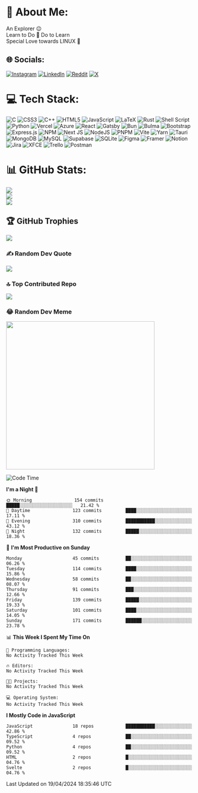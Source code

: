 


# 💫 About Me:
An Explorer 😉<br>Learn to Do 🔁 Do to Learn<br>Special Love towards LINUX 💝


## 🌐 Socials:
[![Instagram](https://img.shields.io/badge/Instagram-%23E4405F.svg?logo=Instagram&logoColor=white)](https://instagram.com/rex_incognito) [![LinkedIn](https://img.shields.io/badge/LinkedIn-%230077B5.svg?logo=linkedin&logoColor=white)](https://linkedin.com/in/nitprnv) [![Reddit](https://img.shields.io/badge/Reddit-%23FF4500.svg?logo=Reddit&logoColor=white)](https://reddit.com/user/winged_nemesis) [![X](https://img.shields.io/badge/X-black.svg?logo=X&logoColor=white)](https://x.com/nitprnv) 

# 💻 Tech Stack:
![C](https://img.shields.io/badge/c-%2300599C.svg?style=for-the-badge&logo=c&logoColor=white) ![CSS3](https://img.shields.io/badge/css3-%231572B6.svg?style=for-the-badge&logo=css3&logoColor=white) ![C++](https://img.shields.io/badge/c++-%2300599C.svg?style=for-the-badge&logo=c%2B%2B&logoColor=white) ![HTML5](https://img.shields.io/badge/html5-%23E34F26.svg?style=for-the-badge&logo=html5&logoColor=white) ![JavaScript](https://img.shields.io/badge/javascript-%23323330.svg?style=for-the-badge&logo=javascript&logoColor=%23F7DF1E) ![LaTeX](https://img.shields.io/badge/latex-%23008080.svg?style=for-the-badge&logo=latex&logoColor=white) ![Rust](https://img.shields.io/badge/rust-%23000000.svg?style=for-the-badge&logo=rust&logoColor=white) ![Shell Script](https://img.shields.io/badge/shell_script-%23121011.svg?style=for-the-badge&logo=gnu-bash&logoColor=white) ![Python](https://img.shields.io/badge/python-3670A0?style=for-the-badge&logo=python&logoColor=ffdd54) ![Vercel](https://img.shields.io/badge/vercel-%23000000.svg?style=for-the-badge&logo=vercel&logoColor=white) ![Azure](https://img.shields.io/badge/azure-%230072C6.svg?style=for-the-badge&logo=microsoftazure&logoColor=white) ![React](https://img.shields.io/badge/react-%2320232a.svg?style=for-the-badge&logo=react&logoColor=%2361DAFB) ![Gatsby](https://img.shields.io/badge/Gatsby-%23663399.svg?style=for-the-badge&logo=gatsby&logoColor=white) ![Bun](https://img.shields.io/badge/Bun-%23000000.svg?style=for-the-badge&logo=bun&logoColor=white) ![Bulma](https://img.shields.io/badge/bulma-00D0B1?style=for-the-badge&logo=bulma&logoColor=white) ![Bootstrap](https://img.shields.io/badge/bootstrap-%238511FA.svg?style=for-the-badge&logo=bootstrap&logoColor=white) ![Express.js](https://img.shields.io/badge/express.js-%23404d59.svg?style=for-the-badge&logo=express&logoColor=%2361DAFB) ![NPM](https://img.shields.io/badge/NPM-%23CB3837.svg?style=for-the-badge&logo=npm&logoColor=white) ![Next JS](https://img.shields.io/badge/Next-black?style=for-the-badge&logo=next.js&logoColor=white) ![NodeJS](https://img.shields.io/badge/node.js-6DA55F?style=for-the-badge&logo=node.js&logoColor=white) ![PNPM](https://img.shields.io/badge/pnpm-%234a4a4a.svg?style=for-the-badge&logo=pnpm&logoColor=f69220) ![Vite](https://img.shields.io/badge/vite-%23646CFF.svg?style=for-the-badge&logo=vite&logoColor=white) ![Yarn](https://img.shields.io/badge/yarn-%232C8EBB.svg?style=for-the-badge&logo=yarn&logoColor=white) ![Tauri](https://img.shields.io/badge/tauri-%2324C8DB.svg?style=for-the-badge&logo=tauri&logoColor=%23FFFFFF) ![MongoDB](https://img.shields.io/badge/MongoDB-%234ea94b.svg?style=for-the-badge&logo=mongodb&logoColor=white) ![MySQL](https://img.shields.io/badge/mysql-%2300000f.svg?style=for-the-badge&logo=mysql&logoColor=white) ![Supabase](https://img.shields.io/badge/Supabase-3ECF8E?style=for-the-badge&logo=supabase&logoColor=white) ![SQLite](https://img.shields.io/badge/sqlite-%2307405e.svg?style=for-the-badge&logo=sqlite&logoColor=white) ![Figma](https://img.shields.io/badge/figma-%23F24E1E.svg?style=for-the-badge&logo=figma&logoColor=white) ![Framer](https://img.shields.io/badge/Framer-black?style=for-the-badge&logo=framer&logoColor=blue) ![Notion](https://img.shields.io/badge/Notion-%23000000.svg?style=for-the-badge&logo=notion&logoColor=white) ![Jira](https://img.shields.io/badge/jira-%230A0FFF.svg?style=for-the-badge&logo=jira&logoColor=white) ![XFCE](https://img.shields.io/badge/XFCE-%232284F2.svg?style=for-the-badge&logo=xfce&logoColor=white) ![Trello](https://img.shields.io/badge/Trello-%23026AA7.svg?style=for-the-badge&logo=Trello&logoColor=white) ![Postman](https://img.shields.io/badge/Postman-FF6C37?style=for-the-badge&logo=postman&logoColor=white)
# 📊 GitHub Stats:
![](https://github-readme-stats.vercel.app/api?username=nitz-prnv&theme=buefy&hide_border=false&include_all_commits=false&count_private=false)<br/>
![](https://github-readme-streak-stats.herokuapp.com/?user=nitz-prnv&theme=buefy&hide_border=false)<br/>
![](https://github-readme-stats.vercel.app/api/top-langs/?username=nitz-prnv&theme=buefy&hide_border=false&include_all_commits=false&count_private=false&layout=compact)

## 🏆 GitHub Trophies
![](https://github-profile-trophy.vercel.app/?username=nitz-prnv&theme=discord&no-frame=false&no-bg=true&margin-w=4)

### ✍️ Random Dev Quote
![](https://quotes-github-readme.vercel.app/api?type=vetical&theme=radical)

### 🔝 Top Contributed Repo
![](https://github-contributor-stats.vercel.app/api?username=nitz-prnv&limit=5&theme=dark&combine_all_yearly_contributions=true)

### 😂 Random Dev Meme
<img src='https://randommeme-five.vercel.app/' style="height: 400px;"/>
 
 
<!--START_SECTION:waka-->
![Code Time](http://img.shields.io/badge/Code%20Time-172%20hrs%2050%20mins-blue)

**I'm a Night 🦉** 

```text
🌞 Morning                154 commits         █████░░░░░░░░░░░░░░░░░░░░   21.42 % 
🌆 Daytime                123 commits         ████░░░░░░░░░░░░░░░░░░░░░   17.11 % 
🌃 Evening                310 commits         ███████████░░░░░░░░░░░░░░   43.12 % 
🌙 Night                  132 commits         █████░░░░░░░░░░░░░░░░░░░░   18.36 % 
```
📅 **I'm Most Productive on Sunday** 

```text
Monday                   45 commits          ██░░░░░░░░░░░░░░░░░░░░░░░   06.26 % 
Tuesday                  114 commits         ████░░░░░░░░░░░░░░░░░░░░░   15.86 % 
Wednesday                58 commits          ██░░░░░░░░░░░░░░░░░░░░░░░   08.07 % 
Thursday                 91 commits          ███░░░░░░░░░░░░░░░░░░░░░░   12.66 % 
Friday                   139 commits         █████░░░░░░░░░░░░░░░░░░░░   19.33 % 
Saturday                 101 commits         ████░░░░░░░░░░░░░░░░░░░░░   14.05 % 
Sunday                   171 commits         ██████░░░░░░░░░░░░░░░░░░░   23.78 % 
```


📊 **This Week I Spent My Time On** 

```text
💬 Programming Languages: 
No Activity Tracked This Week

🔥 Editors: 
No Activity Tracked This Week

🐱‍💻 Projects: 
No Activity Tracked This Week

💻 Operating System: 
No Activity Tracked This Week
```

**I Mostly Code in JavaScript** 

```text
JavaScript               18 repos            ███████████░░░░░░░░░░░░░░   42.86 % 
TypeScript               4 repos             ██░░░░░░░░░░░░░░░░░░░░░░░   09.52 % 
Python                   4 repos             ██░░░░░░░░░░░░░░░░░░░░░░░   09.52 % 
HTML                     2 repos             █░░░░░░░░░░░░░░░░░░░░░░░░   04.76 % 
Svelte                   2 repos             █░░░░░░░░░░░░░░░░░░░░░░░░   04.76 % 
```




 Last Updated on 19/04/2024 18:35:46 UTC
<!--END_SECTION:waka-->

